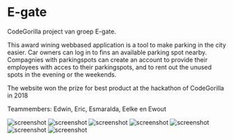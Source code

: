 # E-gate
CodeGorilla project van groep E-gate.

<p>This award wining webbased application is a tool to make parking in the city easier. Car owners can log in to fins an available parking spot nearby. Compagnies with parkingspots can create an account to provide their employees with acces to their parkingspots, and to rent out the unused spots in the evening or the weekends.</p>

<p>The website won the prize for best product at the hackathon of CodeGorilla in 2018</p>

<p>Teammembers: Edwin, Eric, Esmaralda, Eelke en Ewout</p>

<img src="/images/hackatonjanuari2018.jpg" alt="screenshot">
<img src="/images/screenshotCompaniesHome.png" alt="screenshot">
<img src="/images/screenshotLoginAutomobilist.png" alt="screenshot">
<img src="/images/screenshotGetmycode.png" alt="screenshot">
<img src="/images/screenshotGetmycode.png" alt="screenshot">
<img src="/images/screenshotContact.png" alt="screenshot">
<img src="/images/screenshotAboutUs.png" alt="screenshot">
